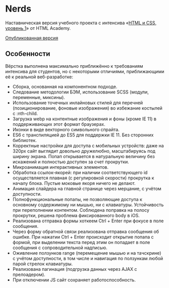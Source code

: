 # Nerds

Наставническая версия учебного проекта с интенсива «[HTML и CSS, уровень 1](https://htmlacademy.ru/intensive/htmlcss)» от HTML Academy.

[Опубликованная версия](https://efiand.github.io/nerds)

## Особенности

Вёрстка выполнена максимально приближённо к требованиям интенсива для студентов, но с некоторыми отличиями, приближающими её к реальной веб-разработке:

* Сборка, основанная на компонентном подходе.
* Следование методологии БЭМ, использование SCSS (модули, переменные, миксины).
* Использование точечных инлайновых стилей для перечней (позиционирование, фоновые изображения) во избежание костылей с :nth-child.
* Загрузка webp на контентные изображения и фоны (кроме IE 11) в поддерживающих этот формат браузерах.
* Иконки в виде векторного символьного спрайта.
* ES6 с транспиляцией до ES5 для поддержки IE 11. Без сторонних библиотек.
* Корректные настройки для доступа с мобильных устройств: даже на 320px сайт выглядит довольно дружелюбно, масштабируясь под ширину экрана. Попап открывается в натуральную величину без искажений и полностью доступен за счет прокрутки.
* Микроанимация интерактивных элементов.
* Обработка ссылок-якорей: при наличии соответствующего id осуществляется плавная (с регулировкой скорости) прокрутка к началу блока. Пустые моковые якоря ничего не делают.
* Анимация слайдера на главной странице через мерцание, с учётом доступности.
* Полнофункциональные попапы, не позволяющие доступа к основному содержимому ни мышью, ни с клавиатуры. Устойчивость при переполнении контентом. Соблюдена поправка на полосу прокрутки, решена проблема фиксированного body в iOS.
* Реализована отправка формы хоткеем Ctrl + Enter при фокусе в поле сообщения.
* Через форму обратной связи реализована отправка сообщения об ошибке. При нажатии Ctrl + Enter происходит открытие попапа с формой, при выделении текста перед этим он попадает в поле сообщения с сопроводительной надписью.
* Оживление ползунков range (перемещение мышью и на тачскрине) с учётом доступности, в том числе и навигация по ползункам любой парой стрелок клавиатуры.
* Реализована пагинация (подгрузка данных через AJAX с прелоадером).
* При отключении JS сайт сохраняет работоспособность.
